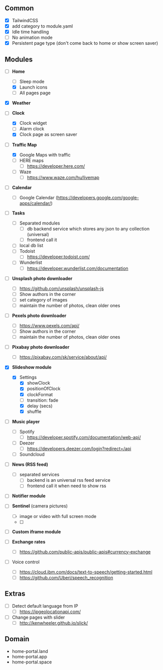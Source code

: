 
## Common

- [x] TailwindCSS
- [x] add category to module.yaml
- [x] Idle time handling
- [ ] No animation mode
- [x] Persistent page type (don't come back to home or show screen saver)

## Modules
- [ ] **Home**
  - [ ] Sleep mode
  - [x] Launch icons
  - [ ] All pages page

- [x] **Weather**

- [ ] **Clock**
  - [x] Clock widget
  - [ ] Alarm clock
  - [x] Clock page as screen saver

- [ ] **Traffic Map**
  - [x] Google Maps with traffic
  - [ ] HERE maps
    - [ ] https://developer.here.com/
  - [ ] Waze
    - [ ] https://www.waze.com/hu/livemap

- [ ] **Calendar**
  - [ ] Google Calendar (https://developers.google.com/google-apps/calendar/)

- [ ] **Tasks**
  - [ ] Separated modules
    - [ ] db backend service which stores any json to any collection (universal)
    - [ ] frontend call it
  - [ ] local db list
  - [ ] Todoist
    - [ ] https://developer.todoist.com/
  - [ ] Wunderlist
    - [ ] https://developer.wunderlist.com/documentation

- [ ] **Unsplash photo downloader**
  - [ ] https://github.com/unsplash/unsplash-js
  - [ ] Show authors in the corner
  - [ ] set category of images
  - [ ] maintain the number of photos, clean older ones

- [ ] **Pexels photo downloader**
  - [ ] https://www.pexels.com/api/
  - [ ] Show authors in the corner
  - [ ] maintain the number of photos, clean older ones

- [ ] **Pixabay photo downloader**
  - [ ] https://pixabay.com/sk/service/about/api/

- [x] **Slideshow module**
  - [x] Settings
    - [x] showClock
    - [x] positionOfClock
    - [x] clockFormat
    - [ ] transition: fade
    - [x] delay (secs)
    - [x] shuffle

- [ ] **Music player**
  - [ ] Spotify
    - [ ] https://developer.spotify.com/documentation/web-api/
  - [ ] Deezer
    - [ ] https://developers.deezer.com/login?redirect=/api
  - [ ] Soundcloud

- [ ] **News (RSS feed)**
  - [ ] separated services
    - [ ] backend is an universal rss feed service
    - [ ] frontend call it when need to show rss

- [ ] **Notifier module**

- [ ] **Sentinel** (camera pictures)
  - [ ] image or video with full screen mode
  - [ ] 

- [ ] **Custom iframe module**

- [ ] **Exchange rates**
  - [ ] https://github.com/public-apis/public-apis#currency-exchange

- [ ] Voice control
  - [ ] https://cloud.ibm.com/docs/text-to-speech/getting-started.html
  - [ ] https://github.com/Uberi/speech_recognition

## Extras
- [ ] Detect default language from IP
  - [ ] https://ipgeolocationapi.com/
- [ ] Change pages with slider
  - [ ] http://kenwheeler.github.io/slick/

## Domain
- home-portal.land
- home-portal.app
- home-portal.space
